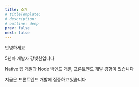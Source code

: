 ```yaml
---
title: 소개
# titleTemplate:
# description:
# outline: deep
prev: false
next: false
---
```


안녕하세요

5년차 개발자 강빛찬입니다

Native 앱 개발과 Node 백엔드 개발, 프론트엔드 개발 경험이 있습니다

지금은 프론트엔드 개발에 집중하고 있습니다
